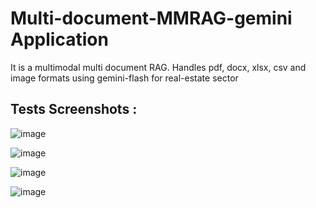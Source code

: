 # Multi-document-MMRAG-gemini Application
It is a multimodal multi document RAG. Handles pdf, docx, xlsx, csv and image formats using gemini-flash for real-estate sector


## Tests Screenshots : 
![image](https://github.com/user-attachments/assets/99d61911-748a-4be6-b52d-c21971e6030d)

![image](https://github.com/user-attachments/assets/07432d93-a4e5-49a9-91c7-e4ab43aa53ce)

![image](https://github.com/user-attachments/assets/1df8377a-7b9c-4474-a5fa-5a756c757d64)

![image](https://github.com/user-attachments/assets/6a656752-4e9c-4738-9a92-3bd3a11956a5)


